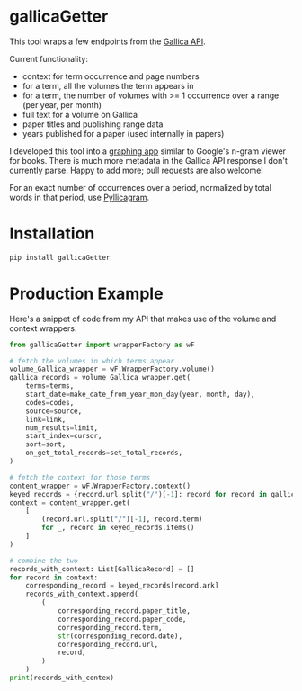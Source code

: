 # gallicaGetter

This tool wraps a few endpoints from the [Gallica API](https://api.bnf.fr/api-gallica-de-recherche).

Current functionality:
* context for term occurrence and page numbers
* for a term, all the volumes the term appears in 
* for a term, the number of volumes with >= 1 occurrence over a range (per year, per month)
* full text for a volume on Gallica
* paper titles and publishing range data
* years published for a paper (used internally in papers)

I developed this tool into a [graphing app](https://www.gallicagrapher.com/) similar to Google's n-gram viewer for books. There is much more metadata in the Gallica API response I don't currently parse. Happy to add more; pull requests are also welcome! 

For an exact number of occurrences over a period, normalized by total words in that period, use [Pyllicagram](https://github.com/regicid/pyllicagram).

# Installation

```sh
pip install gallicaGetter
```
# Production Example

Here's a snippet of code from my API that makes use of the volume and context wrappers.

```python
from gallicaGetter import wrapperFactory as wF

# fetch the volumes in which terms appear
volume_Gallica_wrapper = wF.WrapperFactory.volume()
gallica_records = volume_Gallica_wrapper.get(
    terms=terms,
    start_date=make_date_from_year_mon_day(year, month, day),
    codes=codes,
    source=source,
    link=link,
    num_results=limit,
    start_index=cursor,
    sort=sort,
    on_get_total_records=set_total_records,
)

# fetch the context for those terms
content_wrapper = wF.WrapperFactory.context()
keyed_records = {record.url.split("/")[-1]: record for record in gallica_records}
context = content_wrapper.get(
    [
        (record.url.split("/")[-1], record.term)
        for _, record in keyed_records.items()
    ]
)

# combine the two
records_with_context: List[GallicaRecord] = []
for record in context:
    corresponding_record = keyed_records[record.ark]
    records_with_context.append(
        (
            corresponding_record.paper_title,
            corresponding_record.paper_code,
            corresponding_record.term,
            str(corresponding_record.date),
            corresponding_record.url,
            record,
        )
    )
print(records_with_contex)
```


